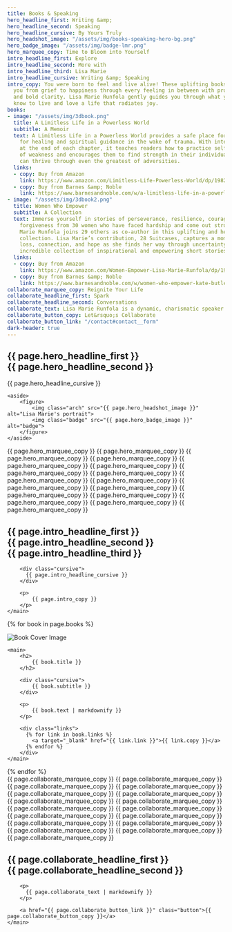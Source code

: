 ```yaml
---
title: Books & Speaking
hero_headline_first: Writing &amp;
hero_headline_second: Speaking
hero_headline_cursive: By Yours Truly
hero_headshot_image: "/assets/img/books-speaking-hero-bg.png"
hero_badge_image: "/assets/img/badge-lmr.png"
hero_marquee_copy: Time to Bloom into Yourself
intro_headline_first: Explore
intro_headline_second: More with
intro_headline_third: Lisa Marie
intro_headline_cursive: Writing &amp; Speaking
intro_copy: You were born to feel and live alive! These uplifting books will take
  you from grief to happiness through every feeling in between with profound truths
  and bold clarity. Lisa Marie Runfola gently guides you through what you need to
  know to live and love a life that radiates joy.
books:
- image: "/assets/img/3dbook.png"
  title: A Limitless Life in a Powerless World
  subtitle: A Memoir
  text: A Limitless Life in a Powerless World provides a safe place for those looking
    for healing and spiritual guidance in the wake of trauma. With integration exercises
    at the end of each chapter, it teaches readers how to practice self-care in moments
    of weakness and encourages them to find strength in their individuality so they
    can thrive through even the greatest of adversities.
  links:
  - copy: Buy from Amazon
    link: https://www.amazon.com/Limitless-Life-Powerless-World/dp/1982219599/ref=sr_1_2?dchild=1&keywords=lisa+marie+runfola&qid=1632250207&sr=8-2
  - copy: Buy from Barnes &amp; Noble
    link: https://www.barnesandnoble.com/w/a-limitless-life-in-a-powerless-world-lisa-marie-runfola/1130543206;jsessionid=DC4558E21558460A554828B2AA8DEA17.prodny_store02-atgap17?ean=9781982219598
- image: "/assets/img/3dbook2.png"
  title: Women Who Empower
  subtitle: A Collection
  text: Immerse yourself in stories of perseverance, resilience, courage, grace, and
    forgiveness from 30 women who have faced hardship and come out stronger. Lisa
    Marie Runfola joins 29 others as co-author in this uplifting and heart-warming
    collection. Lisa Marie’s contribution, 28 Suitcases, captures a moment of faith,
    loss, connection, and hope as she finds her way through uncertainty. Explore this
    incredible collection of inspirational and empowering short stories.
  links:
  - copy: Buy from Amazon
    link: https://www.amazon.com/Women-Empower-Lisa-Marie-Runfola/dp/1952725437/ref=sr_1_3?dchild=1&keywords=lisa+marie+runfola&qid=1632250207&sr=8-3
  - copy: Buy from Barnes &amp; Noble
    link: https://www.barnesandnoble.com/w/women-who-empower-kate-butler/1138446010
collaborate_marquee_copy: Reignite Your Life
collaborate_headline_first: Spark
collaborate_headline_second: Conversations
collaborate_text: Lisa Marie Runfola is a dynamic, charismatic speaker that will light up your event with tips and techniques your audience can implement immediately. Her unique style combines inspirational storytelling, bold truths, and powerful messages to gift your audience with the opportunity to see new possibilities for their own lives.
collaborate_button_copy: Let&rsquo;s Collaborate
collaborate_button_link: "/contact#contact__form"
dark-header: true
---
```


<section class="section hero books-speaking__hero">
    <main>
      <h1>{{ page.hero_headline_first }} <br class="">
        <span class="shift">
          {{ page.hero_headline_second }}
        </span>
      </h1>  
      <div class="cursive">
        {{ page.hero_headline_cursive }}
      </div>
    </main>

    <aside>
        <figure>
            <img class="arch" src="{{ page.hero_headshot_image }}" alt="Lisa Marie's portrait">
            <img class="badge" src="{{ page.hero_badge_image }}" alt="badge">
        </figure>
    </aside>
</section>

<div class="marquee-container">
    <span class="marquee__item scrolling">
      {{ page.hero_marquee_copy }}
    </span><span class="marquee__item scrolling" aria-hidden="true">
      {{ page.hero_marquee_copy }}
    </span><span class="marquee__item scrolling" aria-hidden="true">
      {{ page.hero_marquee_copy }}
    </span><span class="marquee__item scrolling" aria-hidden="true">
      {{ page.hero_marquee_copy }}
    </span><span class="marquee__item scrolling" aria-hidden="true">
        {{ page.hero_marquee_copy }}
      </span><span class="marquee__item scrolling" aria-hidden="true">
        {{ page.hero_marquee_copy }}
      </span><span class="marquee__item scrolling" aria-hidden="true">
        {{ page.hero_marquee_copy }}
      </span><span class="marquee__item scrolling" aria-hidden="true">
        {{ page.hero_marquee_copy }}
      </span><span class="marquee__item scrolling" aria-hidden="true">
        {{ page.hero_marquee_copy }}
      </span><span class="marquee__item scrolling" aria-hidden="true">
        {{ page.hero_marquee_copy }}
      </span><span class="marquee__item scrolling" aria-hidden="true">
        {{ page.hero_marquee_copy }}
      </span><span class="marquee__item scrolling" aria-hidden="true">
        {{ page.hero_marquee_copy }}
      </span><span class="marquee__item scrolling" aria-hidden="true">
        {{ page.hero_marquee_copy }}
      </span><span class="marquee__item scrolling" aria-hidden="true">
        {{ page.hero_marquee_copy }}
      </span><span class="marquee__item scrolling" aria-hidden="true">
        {{ page.hero_marquee_copy }}
      </span><span class="marquee__item scrolling" aria-hidden="true">
        {{ page.hero_marquee_copy }}
      </span><span class="marquee__item scrolling" aria-hidden="true">
        {{ page.hero_marquee_copy }}
      </span>
    
</div>

<section class="books-speaking__intro-bg">
    <img src="{{ site.baseurl }}/assets/img/books-speaking__intro-bg.png" alt="">
</section>

<section class="section books-speaking__intro">
    <main>
        <h2>{{ page.intro_headline_first }} <br class="hide--mobile">
            <span class="shift">
              {{ page.intro_headline_second }}
            </span> <br class="hide--mobile">
            {{ page.intro_headline_third }}
        </h2>

        <div class="cursive">
          {{ page.intro_headline_cursive }}
        </div>

        <p>
            {{ page.intro_copy }}
        </p>
    </main>
</section>

{% for book in page.books %}
  <section class="section books-speaking__books">
    <aside>
        <img src="{{ book.image }}" alt="Book Cover Image">
    </aside>

    <main>
        <h2>
            {{ book.title }}
        </h2>

        <div class="cursive">
            {{ book.subtitle }}
        </div>

        <p>
            {{ book.text | markdownify }}
        </p>

        <div class="links">
          {% for link in book.links %}
            <a target="_blank" href="{{ link.link }}">{{ link.copy }}</a>
          {% endfor %}
        </div>
    </main>
  </section>
{% endfor %}

<div class="marquee-container">
    <span class="marquee__item scrolling">
      {{ page.collaborate_marquee_copy }}
    </span><span class="marquee__item scrolling" aria-hidden="true">
      {{ page.collaborate_marquee_copy }}
    </span><span class="marquee__item scrolling" aria-hidden="true">
      {{ page.collaborate_marquee_copy }}
    </span><span class="marquee__item scrolling" aria-hidden="true">
      {{ page.collaborate_marquee_copy }}
    </span><span class="marquee__item scrolling" aria-hidden="true">
        {{ page.collaborate_marquee_copy }}
      </span><span class="marquee__item scrolling" aria-hidden="true">
        {{ page.collaborate_marquee_copy }}
      </span><span class="marquee__item scrolling" aria-hidden="true">
        {{ page.collaborate_marquee_copy }}
      </span><span class="marquee__item scrolling" aria-hidden="true">
        {{ page.collaborate_marquee_copy }}
      </span><span class="marquee__item scrolling" aria-hidden="true">
        {{ page.collaborate_marquee_copy }}
      </span><span class="marquee__item scrolling" aria-hidden="true">
        {{ page.collaborate_marquee_copy }}
      </span><span class="marquee__item scrolling" aria-hidden="true">
        {{ page.collaborate_marquee_copy }}
      </span><span class="marquee__item scrolling" aria-hidden="true">
        {{ page.collaborate_marquee_copy }}
      </span><span class="marquee__item scrolling" aria-hidden="true">
        {{ page.collaborate_marquee_copy }}
      </span><span class="marquee__item scrolling" aria-hidden="true">
        {{ page.collaborate_marquee_copy }}
      </span><span class="marquee__item scrolling" aria-hidden="true">
        {{ page.collaborate_marquee_copy }}
      </span><span class="marquee__item scrolling" aria-hidden="true">
        {{ page.collaborate_marquee_copy }}
      </span><span class="marquee__item scrolling" aria-hidden="true">
        {{ page.collaborate_marquee_copy }}
      </span>
    
</div>

<section class="section books-speaking__collaborate">
    <main>
        <h1>
            <span class="shift">
            {{ page.collaborate_headline_first }}
            </span> <br>
            {{ page.collaborate_headline_second }}
        </h1>

        <p>
          {{ page.collaborate_text | markdownify }}
        </p>

        <a href="{{ page.collaborate_button_link }}" class="button">{{ page.collaborate_button_copy }}</a>
    </main>
</section>

<div class="books-speaking__background">
    <img src="{{ site.baseurl }}/assets/img/collaborate3.png" alt="">
</div>